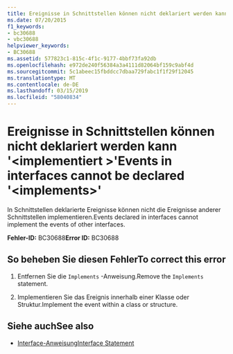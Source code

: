 ```yaml
---
title: Ereignisse in Schnittstellen können nicht deklariert werden kann '<implements>"
ms.date: 07/20/2015
f1_keywords:
- bc30688
- vbc30688
helpviewer_keywords:
- BC30688
ms.assetid: 577823c1-815c-4f1c-9177-4bbf73fa92db
ms.openlocfilehash: e972de240f56384a3a4111d82064bf159c9abf4d
ms.sourcegitcommit: 5c1abeec15fbddcc7dbaa729fabc1f1f29f12045
ms.translationtype: MT
ms.contentlocale: de-DE
ms.lasthandoff: 03/15/2019
ms.locfileid: "58040834"
---
```

# <a name="events-in-interfaces-cannot-be-declared-implements"></a><span data-ttu-id="61cd8-102">Ereignisse in Schnittstellen können nicht deklariert werden kann '\<implementiert >'</span><span class="sxs-lookup"><span data-stu-id="61cd8-102">Events in interfaces cannot be declared '\<implements>'</span></span>
<span data-ttu-id="61cd8-103">In Schnittstellen deklarierte Ereignisse können nicht die Ereignisse anderer Schnittstellen implementieren.</span><span class="sxs-lookup"><span data-stu-id="61cd8-103">Events declared in interfaces cannot implement the events of other interfaces.</span></span>  
  
 <span data-ttu-id="61cd8-104">**Fehler-ID:** BC30688</span><span class="sxs-lookup"><span data-stu-id="61cd8-104">**Error ID:** BC30688</span></span>  
  
## <a name="to-correct-this-error"></a><span data-ttu-id="61cd8-105">So beheben Sie diesen Fehler</span><span class="sxs-lookup"><span data-stu-id="61cd8-105">To correct this error</span></span>  
  
1.  <span data-ttu-id="61cd8-106">Entfernen Sie die `Implements` -Anweisung.</span><span class="sxs-lookup"><span data-stu-id="61cd8-106">Remove the `Implements` statement.</span></span>  
  
2.  <span data-ttu-id="61cd8-107">Implementieren Sie das Ereignis innerhalb einer Klasse oder Struktur.</span><span class="sxs-lookup"><span data-stu-id="61cd8-107">Implement the event within a class or structure.</span></span>  
  
## <a name="see-also"></a><span data-ttu-id="61cd8-108">Siehe auch</span><span class="sxs-lookup"><span data-stu-id="61cd8-108">See also</span></span>

- [<span data-ttu-id="61cd8-109">Interface-Anweisung</span><span class="sxs-lookup"><span data-stu-id="61cd8-109">Interface Statement</span></span>](../../visual-basic/language-reference/statements/interface-statement.md)
